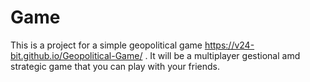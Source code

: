 # Game
This is a project for a simple geopolitical game
https://v24-bit.github.io/Geopolitical-Game/ .
It will be a multiplayer gestional amd strategic game that you can
play with your friends. 
